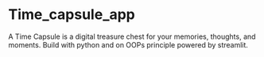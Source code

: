 # Time_capsule_app
A Time Capsule is a digital treasure chest for your memories, thoughts, and moments. Build with python and on OOPs principle powered by streamlit.
